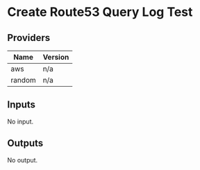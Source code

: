 # Create Route53 Query Log Test


<!-- BEGIN TFDOCS -->
## Providers

| Name | Version |
|------|---------|
| aws | n/a |
| random | n/a |

## Inputs

No input.

## Outputs

No output.

<!-- END TFDOCS -->
